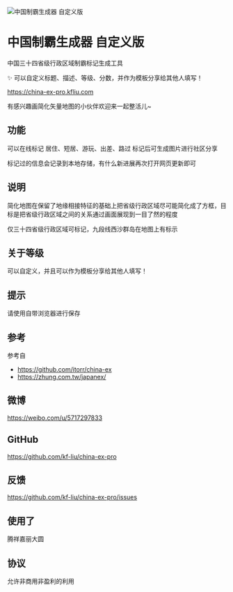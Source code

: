 ![中国制霸生成器 自定义版](cover.png)
# 中国制霸生成器 自定义版
中国三十四省级行政区域制霸标记生成工具

✨ 可以自定义标题、描述、等级、分数，并作为模板分享给其他人填写！

https://china-ex-pro.kfliu.com

有感兴趣画简化矢量地图的小伙伴欢迎来一起整活儿~ 

## 功能
可以在线标记 居住、短居、游玩、出差、路过 标记后可生成图片进行社区分享

标记过的信息会记录到本地存储，有什么新进展再次打开网页更新即可

## 说明
简化地图在保留了地缘相接特征的基础上把省级行政区域尽可能简化成了方框，目标是把省级行政区域之间的关系通过画面展现到一目了然的程度

仅三十四省级行政区域可标记，九段线西沙群岛在地图上有标示

## 关于等级

可以自定义，并且可以作为模板分享给其他人填写！

## 提示
请使用自带浏览器进行保存

## 参考 
参考自
 - https://github.com/itorr/china-ex
 - https://zhung.com.tw/japanex/

## 微博
https://weibo.com/u/5717297833

## GitHub
https://github.com/kf-liu/china-ex-pro

## 反馈
https://github.com/kf-liu/china-ex-pro/issues

## 使用了
腾祥嘉丽大圆

## 协议
允许非商用非盈利的利用
